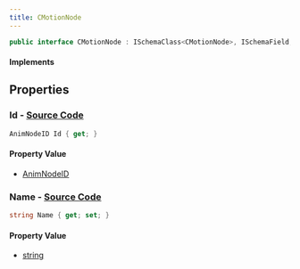 ```yaml
---
title: CMotionNode
---
```


```csharp
public interface CMotionNode : ISchemaClass<CMotionNode>, ISchemaField, ISchemaClass, INativeHandle
```

#### Implements

## Properties

### **Id** - [Source Code](https://github.com/swiftly-solution/swiftlys2/blob/main/managed/src/SwiftlyS2.Generated/Schemas/Interfaces/CMotionNode.cs#L18)

```csharp
AnimNodeID Id { get; }
```

#### Property Value

- [AnimNodeID](/docs/api/shared/schemadefinitions/animnodeid)

### **Name** - [Source Code](https://github.com/swiftly-solution/swiftlys2/blob/main/managed/src/SwiftlyS2.Generated/Schemas/Interfaces/CMotionNode.cs#L16)

```csharp
string Name { get; set; }
```

#### Property Value

- [string](https://learn.microsoft.com/dotnet/api/system.string)

